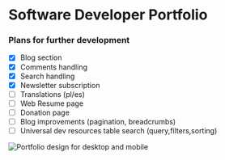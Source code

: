 # Software Developer Portfolio


### Plans for further development

- [x] Blog section
- [x] Comments handling
- [x] Search handling
- [x] Newsletter subscription
- [ ] Translations (pl/es)
- [ ] Web Resume page
- [ ] Donation page
- [ ] Blog improvements (pagination, breadcrumbs)
- [ ] Universal dev resources table search (query,filters,sorting)

![Portfolio design for desktop and mobile]()
